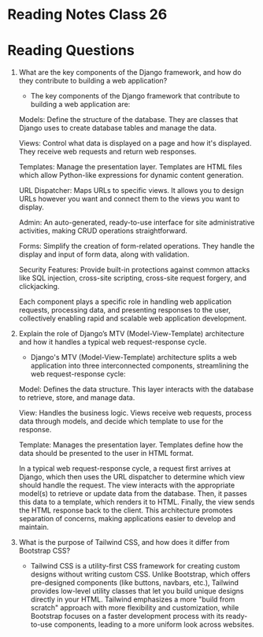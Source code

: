 # Reading Notes Class 26

# Reading Questions

1. What are the key components of the Django framework, and how do they contribute to building a web application?

    * The key components of the Django framework that contribute to building a web application are:

    Models: Define the structure of the database. They are classes that Django uses to create database tables and manage the data.

    Views: Control what data is displayed on a page and how it's displayed. They receive web requests and return web responses.

    Templates: Manage the presentation layer. Templates are HTML files which allow Python-like expressions for dynamic content generation.

    URL Dispatcher: Maps URLs to specific views. It allows you to design URLs however you want and connect them to the views you want to display.

    Admin: An auto-generated, ready-to-use interface for site administrative activities, making CRUD operations straightforward.

    Forms: Simplify the creation of form-related operations. They handle the display and input of form data, along with validation.

    Security Features: Provide built-in protections against common attacks like SQL injection, cross-site scripting, cross-site request forgery, and clickjacking.

    Each component plays a specific role in handling web application requests, processing data, and presenting responses to the user, collectively enabling rapid and scalable web application development.
    
2. Explain the role of Django’s MTV (Model-View-Template) architecture and how it handles a typical web request-response cycle.

    * Django's MTV (Model-View-Template) architecture splits a web application into three interconnected components, streamlining the web request-response cycle:

    Model: Defines the data structure. This layer interacts with the database to retrieve, store, and manage data.

    View: Handles the business logic. Views receive web requests, process data through models, and decide which template to use for the response.

    Template: Manages the presentation layer. Templates define how the data should be presented to the user in HTML format.

    In a typical web request-response cycle, a request first arrives at Django, which then uses the URL dispatcher to determine which view should handle the request. The view interacts with the appropriate model(s) to retrieve or update data from the database. Then, it passes this data to a template, which renders it to HTML. Finally, the view sends the HTML response back to the client. This architecture promotes separation of concerns, making applications easier to develop and maintain.

3. What is the purpose of Tailwind CSS, and how does it differ from Bootstrap CSS?

    * Tailwind CSS is a utility-first CSS framework for creating custom designs without writing custom CSS. Unlike Bootstrap, which offers pre-designed components (like buttons, navbars, etc.), Tailwind provides low-level utility classes that let you build unique designs directly in your HTML. Tailwind emphasizes a more "build from scratch" approach with more flexibility and customization, while Bootstrap focuses on a faster development process with its ready-to-use components, leading to a more uniform look across websites.